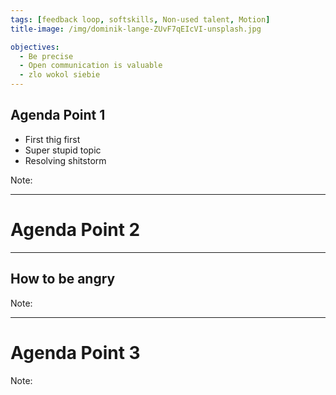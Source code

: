 ```yaml
---
tags: [feedback loop, softskills, Non-used talent, Motion]
title-image: /img/dominik-lange-ZUvF7qEIcVI-unsplash.jpg

objectives:
  - Be precise
  - Open communication is valuable
  - zlo wokol siebie
---
```

## Agenda Point 1

* First thig first
* Super stupid topic
* Resolving shitstorm

Note:

---

# Agenda Point 2

---

## How to be angry 

Note:

---

# Agenda Point 3

Note:
